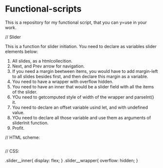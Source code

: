 # Functional-scripts

This is a repository for my functional script, that you can y=use in your work.

// Slider 

This is a function for slider initiation. 
You need to declare as variables slider elements below:
1. All slides, as a htmlcollecition.
2. Next, and Prev arrow for navigation.
3. If you need a margin beetween items, you would have to add margin-left to all slides besides first, and then declare this margin as a variable.
4. You need to have a wrapper with overflow hidden.
5. You need to have an inner that would be a slider field with all the items of the slider.
6. YOu need to getcomputed style of width of the wrapper and parseInt() it.
7. You need to declare an offset variable usind let, and with undefined value.
8. YOu need to declare all those variable and use them as arguments of sliderInit function.
9. Profit.

// HTML scheme:

<div class="slider">
    <img src="" alt="" class="slider__arrow-prev">
    <div class="slider__wrapper">
        <div class="slider__inner">
            <div class="slider__item"></div>
            <div class="slider__item"></div>
            <div class="slider__item"></div>
        </div>
    </div>
    <img src="" alt="" class="slider__arrow-next">
</div>

// CSS:

.slider__inner{
  display: flex;
}
.slider__wrapper{
  overflow: hidden;
}
